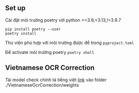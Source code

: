## Set up
Cài đặt môi trường poetry với python >=3.9,<3.13,!=3.9.7
```
pip install poetry --user
poetry install
```
Thư viện phù hợp với môi trường được để trong `pyproject.toml`

Để activate môi trường poetry
```poetry shell```

## Vietnamese OCR Correction
Tải model check chính tả tiếng việt [link](https://drive.google.com/drive/folders/16F3wTGb7lauA_Bu7FeNKbjUeFnrMAwN-?usp=sharing) vào folder ./VietnameseOcrCorrection/weights